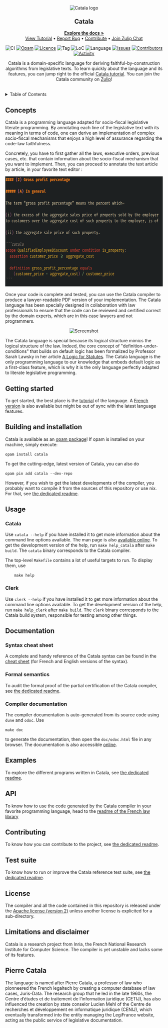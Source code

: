 <div align="center">
  <img src="https://github.com/CatalaLang/catala/raw/master/doc/images/logo.png" alt="Catala logo" width="120"/>
  <h3 align="center">
	<big>Catala</big>
  </h3>
  <p align="center">
   <a href="https://catala-lang.org/ocaml_docs/"><strong>Explore the docs »</strong></a>
   <br/>
   <a href="https://catala-lang.org/en/examples/tutorial">View Tutorial</a>
   •
   <a href="https://github.com/CatalaLang/catala/issues">Report Bug</a>
   •
   <a href="https://github.com/CatalaLang/catala/blob/master/CONTRIBUTING.md">Contribute</a>
   •
   <a href="https://zulip.catala-lang.org/">Join Zulip Chat</a>
  </p>

![CI][ci-link] [![Opam][opam-link]](https://opam.ocaml.org/packages/catala/) [![Licence][licence-link]](https://www.apache.org/licenses/LICENSE-2.0) ![Tag][tag-link] ![LoC][loc-link] ![Language][language-link] [![Issues][issues-link]](https://github.com/CatalaLang/catala/issues) [![Contributors][contributors-link]](https://github.com/CatalaLang/catala/graphs/contributors) [![Activity][activity-link]](https://github.com/CatalaLang/catala/pulse)

Catala is a domain-specific language for deriving
faithful-by-construction algorithms from legislative texts. To learn quickly
about the language and its features, you can jump right to the official
[Catala tutorial](https://catala-lang.org/en/examples/tutorial).
You can join the Catala community on [Zulip][chat-link]!

</div>

<br>

<details>
  <summary>Table of Contents</summary>

<!-- vim-markdown-toc GitLab -->

- [Concepts](#concepts)
- [Building and installation](#building-and-installation)
- [Usage](#usage)
- [Examples](#examples)
- [API](#api)
- [Contributing](#contributing)
- [Test suite](#test-suite)
- [Documentation](#documentation)
  - [Formal semantics](#formal-semantics)
  - [Compiler documentation](#compiler-documentation)
- [License](#license)
- [Limitations and disclaimer](#limitations-and-disclaimer)
- [Pierre Catala](#pierre-catala)

<!-- vim-markdown-toc -->

</details>

## Concepts

Catala is a programming language adapted for socio-fiscal legislative literate
programming. By annotating each line of the legislative text with its meaning
in terms of code, one can derive an implementation of complex socio-fiscal
mechanisms that enjoys a high level of assurance regarding the code-law
faithfulness.

Concretely, you have to first gather all the laws, executive orders, previous
cases, etc. that contain information about the socio-fiscal mechanism that
you want to implement. Then, you can proceed to annotate the text article by
article, in your favorite text editor :

<div align="center">
<img src="https://github.com/CatalaLang/catala/raw/master/doc/images/ScreenShotVSCode.png" alt="Screenshot" height="350"/>
</div>

Once your code is complete and tested, you can use the Catala
compiler to produce a lawyer-readable PDF version of your
implementation. The Catala language has been specially designed
in collaboration with law professionals to ensure that the code
can be reviewed and certified correct by the domain experts, which
are in this case lawyers and not programmers.

<div align="center">
<img src="https://github.com/CatalaLang/catala/raw/master/doc/images/CatalaScreenShot.png" alt="Screenshot" height="350"/>
</div>

The Catala language is special because its logical structure mimics
the logical structure of the law. Indeed, the core concept of
"definition-under-conditions" that builds on default logic has been formalized
by Professor Sarah Lawsky in her article
[A Logic for Statutes](https://papers.ssrn.com/sol3/papers.cfm?abstract_id=3088206).
The Catala language is the only programming language to our knowledge that
embeds default logic as a first-class feature, which is why it is the only
language perfectly adapted to literate legislative programming.

## Getting started

To get started, the best place is the [tutorial](https://catala-lang.org/en/examples/tutorial)
of the language. A [French version](https://catala-lang.org/fr/examples/tutoriel)
is also available but might be out of sync with the latest language features.

## Building and installation

Catala is available as an [opam package](https://opam.ocaml.org/packages/catala/)!
If opam is installed on your machine, simply execute:

    opam install catala

To get the cutting-edge, latest version of Catala, you
can also do

    opam pin add catala --dev-repo

However, if you wish to get the latest developments of the compiler, you probably
want to compile it from the sources of this repository or use nix. For that, see
[the dedicated readme](INSTALL.md).

## Usage

### Catala

Use `catala --help` if you have installed it to get more information about the command line
options available. The man page is also [available online](https://catala-lang.org/en/doc/catala).
To get the development version of the help, run `make help_catala`
after `make build`. The `catala` binary corresponds to the Catala compiler.

The top-level `Makefile` contains a lot of useful targets to run. To display
them, use

        make help

### Clerk

Use `clerk --help` if you have installed it to get more information about the command line
options available. To get the development version of the help, run `make help_clerk`
after `make build`. The `clerk` binary corresponds to the Catala build system,
responsible for testing among other things.

## Documentation

### Syntax cheat sheet

A complete and handy reference of the Catala syntax can be found in the
[cheat sheet](doc/syntax/syntax.pdf) (for French and English versions
of the syntax).

### Formal semantics

To audit the formal proof of the partial certification of the Catala compiler,
see [the dedicated readme](doc/formalization/README.md).

### Compiler documentation

The compiler documentation is auto-generated from its source code using
`dune` and `odoc`. Use

    make doc

to generate the documentation, then open the `doc/odoc.html` file in any browser.
The documentation is also accessible [online](https://catala-lang.org/ocaml_docs/).

## Examples

To explore the different programs written in Catala, see
[the dedicated readme](examples/README.md).

## API

To know how to use the code generated by the Catala compiler in your favorite
programming language, head to the [readme of the French law library](french_law/README.md)

## Contributing

To know how you can contribute to the project, see
[the dedicated readme](CONTRIBUTING.md).

## Test suite

To know how to run or improve the Catala reference test suite,
see [the dedicated readme](tests/README.md).

## License

The compiler and all the code contained in this repository is released under
the [Apache license (version 2)](LICENSE.txt) unless another license is explicited
for a sub-directory.

## Limitations and disclaimer

Catala is a research project from Inria, the French National
Research Institute for Computer Science. The compiler is yet
unstable and lacks some of its features.

## Pierre Catala

The language is named after Pierre Catala, a professor of law who
pionneered the French legaltech by creating a computer database of law cases,
Juris-Data. The research group that he led in the late 1960s, the
Centre d’études et de traitement de l’information juridique (CETIJ),
has also influenced the creation by state conselor Lucien Mehl of the
Centre de recherches et développement en informatique juridique (CENIJ),
which eventually transformed into the entity managing the LegiFrance website,
acting as the public service of legislative documentation.

[chat-image]: https://img.shields.io/badge/zulip-join_chat-blue.svg?style=social&logo=zulip&color=5c75a2
[chat-link]: https://zulip.catala-lang.org/
[ci-link]: https://github.com/catalalang/catala/actions/workflows/build.yml/badge.svg
[licence-link]: https://img.shields.io/github/license/catalalang/catala
[tag-link]: https://img.shields.io/github/v/tag/catalalang/catala
[loc-link]: https://img.shields.io/tokei/lines/github/catalalang/catala
[issues-link]: https://img.shields.io/github/issues/catalalang/catala
[opam-link]: https://img.shields.io/badge/Package-opam-orange?logo=OCaml&link=https://opam.ocaml.org/packages/catala/
[language-link]: https://img.shields.io/github/languages/top/catalalang/catala
[contributors-link]: https://img.shields.io/github/contributors/catalalang/catala
[activity-link]: https://img.shields.io/github/commit-activity/m/catalalang/catala
